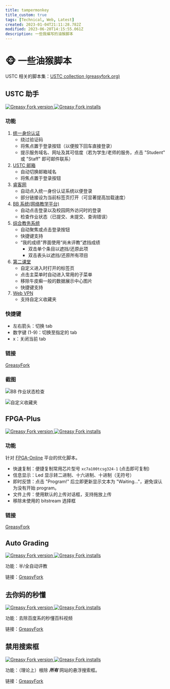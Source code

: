```yaml
---
title: tampermonkey
title_custom: true
tags: [Technical, Web, Latest]
created: 2023-01-04T21:11:28.782Z
modified: 2023-06-20T14:15:55.061Z
description: 一些我编写的油猴脚本
---
```


# 🐵 一些油猴脚本

USTC 相关的脚本集：[USTC collection (greasyfork.org)](https://greasyfork.org/zh-CN/scripts?set=586574)

## USTC 助手

[![Greasy Fork version](https://img.shields.io/greasyfork/v/453530) ![Greasy Fork installs](https://img.shields.io/greasyfork/dt/453530)](https://greasyfork.org/zh-CN/scripts/453530)

### 功能

1. [统一身份认证](https://passport.ustc.edu.cn/)
    - 绕过验证码
    - 将焦点置于登录按钮（以便按下回车直接登录）
    - 提示服务域名、网址及其可信度（若为学生/老师的服务，点击 "Student" 或 "Staff" 即可邮件联系）
2. [USTC 邮箱](https://mail.ustc.edu.cn/)
    - 自动切换邮箱域名
    - 将焦点置于登录按钮
3. [睿客网](https://rec.ustc.edu.cn/)
    - 自动点入统一身份认证系统以便登录
    - 部分链接设为当前标签页打开（可显著提高加载速度）
4. [BB 系统(网络教学平台)](https://www.bb.ustc.edu.cn/)
    - 自动点击登录以及校园网外访问时的登录
    - 检查作业状态（已提交、未提交、查询错误）
5. [综合教务系统](https://jw.ustc.edu.cn)
    - 自动聚焦或点击登录按钮
    - 快捷键支持
    - “我的成绩”界面使用“尚未评教”遮挡成绩
      - 双击单个条目以遮挡/还原此项
      - 双击表头以遮挡/还原所有项目
6. [第二课堂](https://young.ustc.edu.cn/login/)
    - 自定义进入时打开的标签页
    - 点击主菜单时自动进入常用的子菜单
    - 移除牛皮癣一般的数据展示中心图片
    - 快捷键支持
7. [Web VPN](https://wvpn.ustc.edu.cn/)
    - 支持自定义收藏夹

### 快捷键

- 左右箭头：切换 tab
- 数字键 (1-9)：切换至指定的 tab
- x：关闭当前 tab

### 链接

[GreasyFork](https://greasyfork.org/scripts/453530)

### 截图

![BB 作业状态检查](@attachment/bb.png)

![自定义收藏夹](@attachment/wvpn.jpg)

## FPGA-Plus

[![Greasy Fork version](https://img.shields.io/greasyfork/v/465711) ![Greasy Fork installs](https://img.shields.io/greasyfork/dt/465711)](https://greasyfork.org/zh-CN/scripts/465711)

### 功能

针对 [FPGA-Online](https://fpgaol.ustc.edu.cn/) 平台的优化脚本。

- 快速复制：便捷复制常用芯片型号 `xc7a100tcsg324-1` (点击即可复制)
- 信息显示：Led 显示转二进制、十六进制、十进制（无符号）
- 即时反馈：点击 "Program!" 后立即更新显示文本为 "Waiting..."，避免误认为没有开始 program。
- 文件上传：使用默认的上传对话框，支持拖放上传
- 移除未使用的 bitstream 选择框

### 链接

[GreasyFork](https://greasyfork.org/scripts/465711)

## Auto Grading

[![Greasy Fork version](https://img.shields.io/greasyfork/v/457282) ![Greasy Fork installs](https://img.shields.io/greasyfork/dt/457282)](https://greasyfork.org/zh-CN/scripts/457282)

功能：半/全自动评教

链接：[GreasyFork](https://greasyfork.org/scripts/457282)

## 去你妈的秒懂

[![Greasy Fork version](https://img.shields.io/greasyfork/v/430869) ![Greasy Fork installs](https://img.shields.io/greasyfork/dt/430869)](https://greasyfork.org/zh-CN/scripts/430869)

功能：去除百度系的秒懂百科视频

链接：[GreasyFork](https://greasyfork.org/scripts/430869)

## 禁用搜索框

[![Greasy Fork version](https://img.shields.io/greasyfork/v/466779) ![Greasy Fork installs](https://img.shields.io/greasyfork/dt/466779)](https://greasyfork.org/zh-CN/scripts/430869)

功能：（理论上）根除 ***所有*** 网站的悬浮搜索框。

链接：[GreasyFork](https://greasyfork.org/scripts/466779)